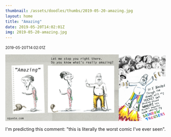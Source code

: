 ```yaml
---
thumbnail: /assets/doodles/thumbs/2019-05-20-amazing.jpg
layout: home
title: "Amazing"
date: 2019-05-20T14:02:01Z
img: 2019-05-20-amazing.jpg
---
```


<small>2019-05-20T14:02:01Z</small>

![Amazing](/assets/doodles/original/2019-05-20-amazing.jpg)

I'm predicting this comment: "this is literally the worst comic I've ever seen".